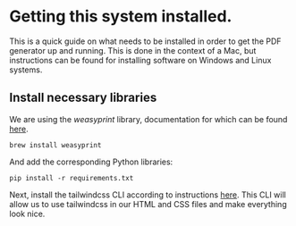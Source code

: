 # Getting this system installed.

This is a quick guide on what needs to be installed in order to get the PDF
generator up and running. This is done in the context of a Mac, but
instructions can be found for installing software on Windows and Linux systems.

## Install necessary libraries

We are using the _weasyprint_ library, documentation for which can be found
[here](https://weasyprint.org/).

```shell
brew install weasyprint
```

And add the corresponding Python libraries:

```shell
pip install -r requirements.txt
```

Next, install the tailwindcss CLI according to instructions
[here](https://tailwindcss.com/docs/installation). This CLI will allow us to
use tailwindcss in our HTML and CSS files and make everything look nice.

